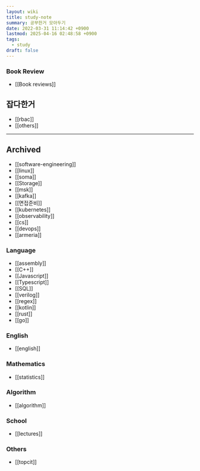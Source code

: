 ```yaml
---
layout: wiki
title: study-note
summary: 공부한거 모아두기
date: 2022-03-31 11:14:42 +0900
lastmod: 2025-04-16 02:48:58 +0900
tags:
  - study
draft: false
---
```


### Book Review
- [[Book reviews]]
## 잡다한거
- [[rbac]]
- [[others]]

---
## Archived
- [[software-engineering]]
- [[linux]]
- [[soma]]
- [[Storage]]
- [[msk]]
- [[kafka]]
- [[면접준비]]
- [[kubernetes]]
- [[observability]]
- [[cs]]
- [[devops]]
- [[armeria]]

### Language
- [[assembly]]
- [[C++]]
- [[Javascript]]
- [[Typescript]]
- [[SQL]]
- [[verilog]]
- [[regex]]
- [[kotlin]]
- [[rust]]
- [[go]]

### English
- [[english]]

### Mathematics
- [[statistics]]


### Algorithm
- [[algorithm]]

### School
- [[lectures]]

### Others
- [[topcit]]
